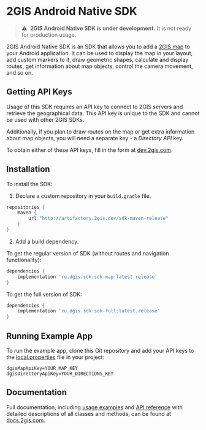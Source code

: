 # 2GIS Android Native SDK

> :warning: &nbsp;**2GIS Android Native SDK is under development.** It is not ready for production usage.

2GIS Android Native SDK is an SDK that allows you to add a [2GIS map](https://2gis.ae/) to your Android application. It can be used to display the map in your layout, add custom markers to it, draw geometric shapes, calculate and display routes, get information about map objects, control the camera movement, and so on.


## Getting API Keys

Usage of this SDK requires an API key to connect to 2GIS servers and retrieve the geographical data. This API key is unique to the SDK and cannot be used with other 2GIS SDKs.

Additionally, if you plan to draw routes on the map or get extra information about map objects, you will need a separate key - a *Directory API* key.

To obtain either of these API keys, fill in the form at [dev.2gis.com](https://dev.2gis.com/order).


## Installation

To install the SDK:

1. Declare a custom repository in your `build.gradle` file.

```gradle
repositories {
    maven {
        url "http://artifactory.2gis.dev/sdk-maven-release"
    }
}
```

2. Add a build dependency.

To get the regular version of SDK (without routes and navigation functionality):

```gradle
dependencies {
    implementation 'ru.dgis.sdk:sdk-map:latest.release'
}
```

To get the full version of SDK:

```gradle
dependencies {
    implementation 'ru.dgis.sdk:sdk-full:latest.release'
}
```

## Running Example App

To run the example app, clone this Git repository and add your API keys to the [local.properties](https://developer.android.com/studio/build#properties-files) file in your project:

```
dgisMapApiKey=YOUR_MAP_KEY
dgisDirectoryApiKey=YOUR_DIRECTIONS_KEY
```

## Documentation

Full documentation, including [usage examples](https://docs.2gis.com/en/android/native/maps/examples) and [API reference](https://docs.2gis.com/en/android/native/maps/reference/ru.dgis.sdk.DGis) with detailed descriptions of all classes and methods, can be found at [docs.2gis.com](https://docs.2gis.com/en/android/native/maps/overview).
